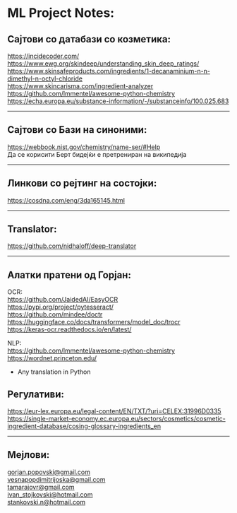 # ML Project Notes:

## Сајтови со датабази со козметика:
https://incidecoder.com/     
https://www.ewg.org/skindeep/understanding_skin_deep_ratings/     
https://www.skinsafeproducts.com/ingredients/1-decanaminium-n-n-dimethyl-n-octyl-chloride     
https://www.skincarisma.com/ingredient-analyzer     
https://github.com/lmmentel/awesome-python-chemistry       
https://echa.europa.eu/substance-information/-/substanceinfo/100.025.683

---

## Сајтови со Бази на синоними:
https://webbook.nist.gov/chemistry/name-ser/#Help        
Да се корисити Берт бидејќи е претрениран на википедија

---

## Линкови со рејтинг на состојки:    
https://cosdna.com/eng/3da165145.html     

---

## Translator:     
https://github.com/nidhaloff/deep-translator     

---

## Алатки пратени од Горјан:
OCR:       
https://github.com/JaidedAI/EasyOCR      
https://pypi.org/project/pytesseract/    
https://github.com/mindee/doctr    
https://huggingface.co/docs/transformers/model_doc/trocr    
https://keras-ocr.readthedocs.io/en/latest/    

NLP:    
https://github.com/lmmentel/awesome-python-chemistry    
https://wordnet.princeton.edu/    
+ Any translation in Python    


## Регулативи:
https://eur-lex.europa.eu/legal-content/EN/TXT/?uri=CELEX:31996D0335     
https://single-market-economy.ec.europa.eu/sectors/cosmetics/cosmetic-ingredient-database/cosing-glossary-ingredients_en

---

## Мејлови:
gorjan.popovski@gmail.com     
vesnapopdimitrijoska@gmail.com     
tamarajovr@gmail.com     
ivan_stojkovski@hotmail.com     
stankovski.n@hotmail.com
